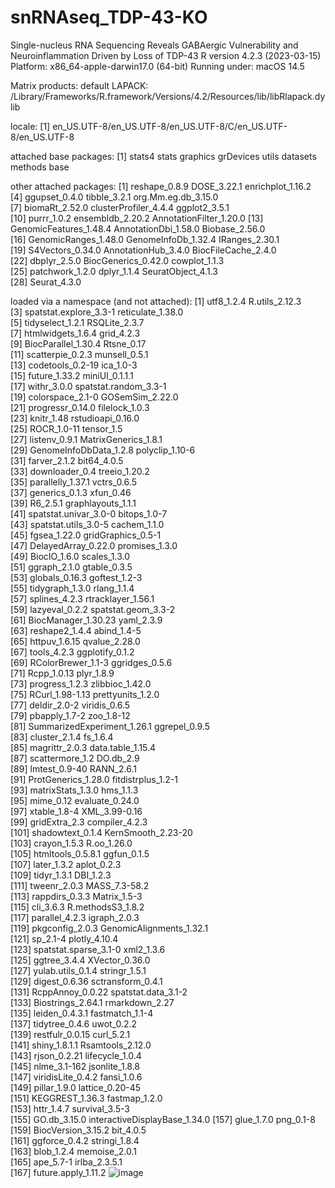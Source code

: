 # snRNAseq_TDP-43-KO
Single-nucleus RNA Sequencing Reveals GABAergic Vulnerability and Neuroinflammation Driven by Loss of TDP-43
R version 4.2.3 (2023-03-15)
Platform: x86_64-apple-darwin17.0 (64-bit)
Running under: macOS 14.5

Matrix products: default
LAPACK: /Library/Frameworks/R.framework/Versions/4.2/Resources/lib/libRlapack.dylib

locale:
[1] en_US.UTF-8/en_US.UTF-8/en_US.UTF-8/C/en_US.UTF-8/en_US.UTF-8

attached base packages:
[1] stats4    stats     graphics  grDevices utils     datasets  methods   base     

other attached packages:
 [1] reshape_0.8.9           DOSE_3.22.1             enrichplot_1.16.2      
 [4] ggupset_0.4.0           tibble_3.2.1            org.Mm.eg.db_3.15.0    
 [7] biomaRt_2.52.0          clusterProfiler_4.4.4   ggplot2_3.5.1          
[10] purrr_1.0.2             ensembldb_2.20.2        AnnotationFilter_1.20.0
[13] GenomicFeatures_1.48.4  AnnotationDbi_1.58.0    Biobase_2.56.0         
[16] GenomicRanges_1.48.0    GenomeInfoDb_1.32.4     IRanges_2.30.1         
[19] S4Vectors_0.34.0        AnnotationHub_3.4.0     BiocFileCache_2.4.0    
[22] dbplyr_2.5.0            BiocGenerics_0.42.0     cowplot_1.1.3          
[25] patchwork_1.2.0         dplyr_1.1.4             SeuratObject_4.1.3     
[28] Seurat_4.3.0           

loaded via a namespace (and not attached):
  [1] utf8_1.2.4                    R.utils_2.12.3               
  [3] spatstat.explore_3.3-1        reticulate_1.38.0            
  [5] tidyselect_1.2.1              RSQLite_2.3.7                
  [7] htmlwidgets_1.6.4             grid_4.2.3                   
  [9] BiocParallel_1.30.4           Rtsne_0.17                   
 [11] scatterpie_0.2.3              munsell_0.5.1                
 [13] codetools_0.2-19              ica_1.0-3                    
 [15] future_1.33.2                 miniUI_0.1.1.1               
 [17] withr_3.0.0                   spatstat.random_3.3-1        
 [19] colorspace_2.1-0              GOSemSim_2.22.0              
 [21] progressr_0.14.0              filelock_1.0.3               
 [23] knitr_1.48                    rstudioapi_0.16.0            
 [25] ROCR_1.0-11                   tensor_1.5                   
 [27] listenv_0.9.1                 MatrixGenerics_1.8.1         
 [29] GenomeInfoDbData_1.2.8        polyclip_1.10-6              
 [31] farver_2.1.2                  bit64_4.0.5                  
 [33] downloader_0.4                treeio_1.20.2                
 [35] parallelly_1.37.1             vctrs_0.6.5                  
 [37] generics_0.1.3                xfun_0.46                    
 [39] R6_2.5.1                      graphlayouts_1.1.1           
 [41] spatstat.univar_3.0-0         bitops_1.0-7                 
 [43] spatstat.utils_3.0-5          cachem_1.1.0                 
 [45] fgsea_1.22.0                  gridGraphics_0.5-1           
 [47] DelayedArray_0.22.0           promises_1.3.0               
 [49] BiocIO_1.6.0                  scales_1.3.0                 
 [51] ggraph_2.1.0                  gtable_0.3.5                 
 [53] globals_0.16.3                goftest_1.2-3                
 [55] tidygraph_1.3.0               rlang_1.1.4                  
 [57] splines_4.2.3                 rtracklayer_1.56.1           
 [59] lazyeval_0.2.2                spatstat.geom_3.3-2          
 [61] BiocManager_1.30.23           yaml_2.3.9                   
 [63] reshape2_1.4.4                abind_1.4-5                  
 [65] httpuv_1.6.15                 qvalue_2.28.0                
 [67] tools_4.2.3                   ggplotify_0.1.2              
 [69] RColorBrewer_1.1-3            ggridges_0.5.6               
 [71] Rcpp_1.0.13                   plyr_1.8.9                   
 [73] progress_1.2.3                zlibbioc_1.42.0              
 [75] RCurl_1.98-1.13               prettyunits_1.2.0            
 [77] deldir_2.0-2                  viridis_0.6.5                
 [79] pbapply_1.7-2                 zoo_1.8-12                   
 [81] SummarizedExperiment_1.26.1   ggrepel_0.9.5                
 [83] cluster_2.1.4                 fs_1.6.4                     
 [85] magrittr_2.0.3                data.table_1.15.4            
 [87] scattermore_1.2               DO.db_2.9                    
 [89] lmtest_0.9-40                 RANN_2.6.1                   
 [91] ProtGenerics_1.28.0           fitdistrplus_1.2-1           
 [93] matrixStats_1.3.0             hms_1.1.3                    
 [95] mime_0.12                     evaluate_0.24.0              
 [97] xtable_1.8-4                  XML_3.99-0.16                
 [99] gridExtra_2.3                 compiler_4.2.3               
[101] shadowtext_0.1.4              KernSmooth_2.23-20           
[103] crayon_1.5.3                  R.oo_1.26.0                  
[105] htmltools_0.5.8.1             ggfun_0.1.5                  
[107] later_1.3.2                   aplot_0.2.3                  
[109] tidyr_1.3.1                   DBI_1.2.3                    
[111] tweenr_2.0.3                  MASS_7.3-58.2                
[113] rappdirs_0.3.3                Matrix_1.5-3                 
[115] cli_3.6.3                     R.methodsS3_1.8.2            
[117] parallel_4.2.3                igraph_2.0.3                 
[119] pkgconfig_2.0.3               GenomicAlignments_1.32.1     
[121] sp_2.1-4                      plotly_4.10.4                
[123] spatstat.sparse_3.1-0         xml2_1.3.6                   
[125] ggtree_3.4.4                  XVector_0.36.0               
[127] yulab.utils_0.1.4             stringr_1.5.1                
[129] digest_0.6.36                 sctransform_0.4.1            
[131] RcppAnnoy_0.0.22              spatstat.data_3.1-2          
[133] Biostrings_2.64.1             rmarkdown_2.27               
[135] leiden_0.4.3.1                fastmatch_1.1-4              
[137] tidytree_0.4.6                uwot_0.2.2                   
[139] restfulr_0.0.15               curl_5.2.1                   
[141] shiny_1.8.1.1                 Rsamtools_2.12.0             
[143] rjson_0.2.21                  lifecycle_1.0.4              
[145] nlme_3.1-162                  jsonlite_1.8.8               
[147] viridisLite_0.4.2             fansi_1.0.6                  
[149] pillar_1.9.0                  lattice_0.20-45              
[151] KEGGREST_1.36.3               fastmap_1.2.0                
[153] httr_1.4.7                    survival_3.5-3               
[155] GO.db_3.15.0                  interactiveDisplayBase_1.34.0
[157] glue_1.7.0                    png_0.1-8                    
[159] BiocVersion_3.15.2            bit_4.0.5                    
[161] ggforce_0.4.2                 stringi_1.8.4                
[163] blob_1.2.4                    memoise_2.0.1                
[165] ape_5.7-1                     irlba_2.3.5.1                
[167] future.apply_1.11.2
![image](https://github.com/user-attachments/assets/2c3bff27-b6d5-4d24-9259-80473e717131)


